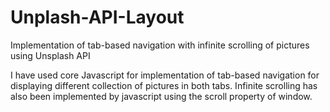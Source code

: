 # Unplash-API-Layout
Implementation of tab-based navigation with infinite scrolling of pictures using Unsplash API

I have used core Javascript for implementation of tab-based navigation for displaying different collection of pictures in both tabs. 
Infinite scrolling has also been implemented by javascript using the scroll property of window.
